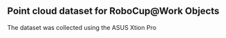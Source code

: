 Point cloud dataset for RoboCup@Work Objects
--------------------------------------------

The dataset was collected using the ASUS Xtion Pro
